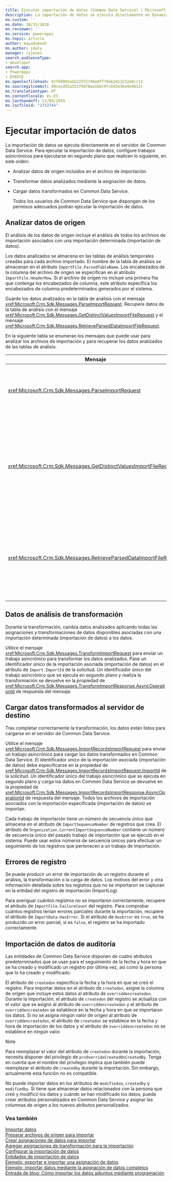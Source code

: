 ```yaml
---
title: Ejecutar importación de datos (Common Data Service) | Microsoft Docs
description: La importación de datos se ejecuta directamente en Dynamics 365 Server y requiere tres trabajos asincrónicos para hacer el análisis, la transformación guiada por mapa y la carga.
ms.custom: ''
ms.date: 10/31/2018
ms.reviewer: ''
ms.service: powerapps
ms.topic: article
author: mayadumesh
ms.author: jdaly
manager: ryjones
search.audienceType:
- developer
search.app:
- PowerApps
- D365CE
ms.openlocfilehash: 42f69903abb225f2746e0ff79eb2d13232e8cc12
ms.sourcegitcommit: d9cecdd5a35279d78aa1b6c9fc642e36a4e4612c
ms.translationtype: HT
ms.contentlocale: es-ES
ms.lasthandoff: 11/04/2019
ms.locfileid: "2753784"
---
```

# <a name="run-data-import"></a>Ejecutar importación de datos

La importación de datos se ejecuta directamente en el servidor de Common Data Service. Para ejecutar la importación de datos, configure trabajos asincrónicos para ejecutarse en segundo plano que realicen lo siguiente, en este orden:  
  
- Analizar datos de origen incluidos en el archivo de importación.  
  
- Transformar datos analizados mediante la asignación de datos.  
  
- Cargar datos transformados en Common Data Service.  
  
  Todos los usuarios de Common Data Service que dispongan de los permisos adecuados podrán ejecutar la importación de datos.  
  
<a name="parse"></a>   
## <a name="parse-source-data"></a>Analizar datos de origen  
 El análisis de los datos de origen incluye el análisis de todos los archivos de importación asociados con una importación determinada (importación de datos).  
  
 Los datos analizados se almacena en las tablas de análisis temporales creadas para cada archivo importado. El nombre de la tabla de análisis se almacenan en el atributo `ImportFile.ParsedTableName`. Los encabezados de la columna del archivo de origen se especifican en el atributo `ImportFile.HeaderRow`. Si el archivo de origen no incluye una primera fila que contenga los encabezados de columna, este atributo especifica los encabezados de columna predeterminados generados por el sistema.  
  
 Guarde los datos analizados en la tabla de análisis con el mensaje <xref:Microsoft.Crm.Sdk.Messages.ParseImportRequest>. Recupere datos de la tabla de análisis con el mensaje <xref:Microsoft.Crm.Sdk.Messages.GetDistinctValuesImportFileRequest> y el mensaje <xref:Microsoft.Crm.Sdk.Messages.RetrieveParsedDataImportFileRequest>.  
  
 En la siguiente tabla se enumeran los mensajes que puede usar para analizar los archivos de importación y para recuperar los datos analizados de las tablas de análisis.  
  
|Mensaje|Descripción|  
|-------------|-----------------|  
|<xref:Microsoft.Crm.Sdk.Messages.ParseImportRequest>|Envía un trabajo asincrónico que analiza todos los archivos de importación asociados con la importación especificada (importación de datos). Pase el Id. de importación asociado (importación de datos) en la propiedad de <xref:Microsoft.Crm.Sdk.Messages.ParseImportRequest.ImportId> de esta solicitud. El identificador del trabajo asincrónico que se ejecuta en segundo plano y realiza el análisis de datos se devuelve en la propiedad de <xref:Microsoft.Crm.Sdk.Messages.ParseImportResponse.AsyncOperationId> de respuesta de los mensajes.|  
|<xref:Microsoft.Crm.Sdk.Messages.GetDistinctValuesImportFileRequest>|Devuelve los valores distintos para una columna en el archivo de origen que contiene valores de lista. Pase el identificador del archivo de importación asociado en la propiedad de <xref:Microsoft.Crm.Sdk.Messages.GetHeaderColumnsImportFileRequest.ImportFileId> de esta solicitud. Los valores distintos se devuelven en una matriz de cadenas, en la propiedad de <xref:Microsoft.Crm.Sdk.Messages.GetDistinctValuesImportFileResponse.Values> de respuesta de los mensajes. Use este mensaje después de crear una tabla de análisis con el mensaje de <xref:Microsoft.Crm.Sdk.Messages.ParseImportRequest>. **Importante:** No use este mensaje después de utilizar el mensaje de <xref:Microsoft.Crm.Sdk.Messages.ImportRecordsImportRequest>. No se puede obtener acceso a la tabla de análisis después de que el trabajo de importación enviado por el mensaje de <xref:Microsoft.Crm.Sdk.Messages.ImportRecordsImportRequest> haya finalizado de ejecutarse.|  
|<xref:Microsoft.Crm.Sdk.Messages.RetrieveParsedDataImportFileRequest>|Recupera los datos de la tabla de análisis. Pase el identificador del archivo de importación asociado en la propiedad de <xref:Microsoft.Crm.Sdk.Messages.RetrieveParsedDataImportFileRequest.ImportFileId> de esta solicitud. Los datos analizados se devuelven en una matriz bidimensional de cadenas en la propiedad de <xref:Microsoft.Crm.Sdk.Messages.RetrieveParsedDataImportFileResponse.Values> de respuesta de los mensajes. Los datos se devuelven con el mismo orden de columnas que el del archivo de origen. Use este mensaje después de crear una tabla de análisis con el mensaje de <xref:Microsoft.Crm.Sdk.Messages.ParseImportRequest>. **Importante:** No use este mensaje después de utilizar el mensaje de <xref:Microsoft.Crm.Sdk.Messages.ImportRecordsImportRequest>. No se puede obtener acceso a la tabla de análisis después de que el trabajo de importación enviado por el mensaje de `ImportRecordsMessage` haya finalizado de ejecutarse.|  
  
<a name="transform"></a>   
## <a name="transform-parsed-data"></a>Datos de análisis de transformación  
 Durante la transformación, cambia datos analizados aplicando todas las asignaciones y transformaciones de datos disponibles asociadas con una importación determinada (importación de datos) a los datos.  
  
 Utilice el mensaje <xref:Microsoft.Crm.Sdk.Messages.TransformImportRequest> para enviar un trabajo asincrónico para transformar los datos analizados. Pase un identificador único de la importación asociada (importación de datos) en el atributo de `Import.ImportId` de la solicitud. Un identificador único del trabajo asincrónico que se ejecuta en segundo plano y realiza la transformación se devuelve en la propiedad de <xref:Microsoft.Crm.Sdk.Messages.TransformImportResponse.AsyncOperationId> de respuesta del mensaje.  
  
<a name="upload"></a>   
## <a name="upload-transformed-data-to-the-target-server"></a>Cargar datos transformados al servidor de destino  
 Tras completar correctamente la transformación, los datos están listos para cargarse en el servidor de Common Data Service.  
  
 Utilice el mensaje <xref:Microsoft.Crm.Sdk.Messages.ImportRecordsImportRequest> para enviar un trabajo asincrónico para cargar los datos transformados en Common Data Service. El identificador único de la importación asociada (importación de datos) debe especificarse en la propiedad de <xref:Microsoft.Crm.Sdk.Messages.ImportRecordsImportRequest.ImportId> de la solicitud. Un identificador único del trabajo asincrónico que se ejecuta en segundo plano y carga los datos en Common Data Service se devuelve en la propiedad de <xref:Microsoft.Crm.Sdk.Messages.ImportRecordsImportResponse.AsyncOperationId> de respuesta del mensaje. Todos los archivos de importación asociados con la importación especificada (importación de datos) se importan.  
  
 Cada trabajo de importación tiene un número de secuencia único que almacena en el atributo de `ImportSequenceNumber` de registros que crea. El atributo de `Organization.CurrentImportSequenceNumber` contiene un número de secuencia único del pasado trabajo de importación que se ejecutó en el sistema. Puede usar estos números de secuencia únicos para efectuar un seguimiento de los registros que pertenecen a un trabajo de importación.  
  
<a name="log"></a>   
## <a name="log-failures"></a>Errores de registro  
 Se puede producir un error de importación de un registro durante el análisis, la transformación o la carga de datos. Los motivos del error y otra información detallada sobre los registros que no se importaron se capturan en la entidad del registro de importación (ImportLog).  
  
 Para averiguar cuántos registros no se importaron correctamente, recupere el atributo de `ImportFile.FailureCount` del registro. Para comprobar cuántos registros tenían errores parciales durante la importación, recupere el atributo de `ImportData.HasError`. Si el atributo de `HasError` es `true`, se ha producido un error parcial, si es `false`, el registro se ha importado correctamente.  
  
<a name="import_audit"></a>   
## <a name="import-auditing-data"></a>Importación de datos de auditoría  
 Las entidades de Common Data Service disponen de cuatro atributos predeterminados que se usan para el seguimiento de la fecha y hora en que se ha creado y modificado un registro por última vez, así como la persona que lo ha creado y modificado.  
  
 El atributo de `createdon` especifica la fecha y la hora en que se creó el registro. Para importar datos en el atributo de `createdon`, asigne la columna de origen que incluye estos datos al atributo de `overriddencreatedon`. Durante la importación, el atributo de `createdon` del registro se actualiza con el valor que se asignó al atributo de `overriddencreatedon` y el atributo de `overriddencreatedon` se establece en la fecha y hora en que se importaron los datos. Si no se asigna ningún valor de origen al atributo de `overriddencreatedon`, el atributo de `createdon` se establece en la fecha y hora de importación de los datos y el atributo de `overriddencreatedon` no se establece en ningún valor.  
  
> [!NOTE]
>  Para reemplazar el valor del atributo de `createdon` durante la importación, necesita disponer del privilegio de `prvOverrideCreatedOnCreatedBy`. Tenga en cuenta que el nombre del privilegio implica que también puede reemplazar el atributo de `createdby` durante la importación. Sin embargo, actualmente esta función no es compatible.  
  
 No puede importar datos en los atributos de `modifiedon`, `createdby` y `modifiedby`. Si tiene que almacenar datos relacionados con la persona que creó y modificó los datos y cuándo se han modificado los datos, puede crear atributos personalizados en Common Data Service y asignar las columnas de origen a los nuevos atributos personalizados.  
  
### <a name="see-also"></a>Vea también

[Importar datos](import-data.md)<br />
[Preparar archivos de origen para importar](prepare-source-files-import.md)<br />
[Crear asignaciones de datos para importar](create-data-maps-for-import.md)<br />
[Agregar asignaciones de transformación para la importación](add-transformation-mappings-import.md)<br />
[Configurar la importación de datos](configure-data-import.md)<br />
[Entidades de importación de datos](data-import-entities.md)<br />
[Ejemplo: exportar e importar una asignación de datos](org-service/samples/export-import-data-map.md)<br />
[Ejemplo: importar datos mediante la asignación de datos complejos](org-service/samples/import-data-complex-data-map.md)<br />
[Entrada de blog: Cómo importar los datos adjuntos mediante programación](https://blogs.msdn.com/b/crm/archive/2012/08/06/how-to-import-attachments-programmatically.aspx) 